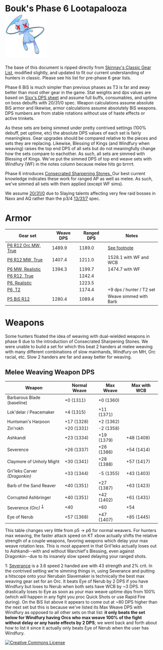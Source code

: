 # Bouk's Phase 6 Lootapalooza ![](./skinnay_rip.png)

The base of this document is ripped directly from  [Skinnay's Classic Gear List](https://gist.github.com/skinnay-dev/39f71f3cce1c64b95142f7e0e0d97bca), modified slightly, and updated to fit our current understanding of hunters in classic.  Please see his list for pre-phase 6 gear lists.

Phase 6 BiS is much simpler than previous phases as T3 is far and away better than most other gear in the game.  Stat weights and dps values are based on [Sixx's DPS sheet](https://docs.google.com/spreadsheets/d/1BIlB2P1kyV_QdD4ULQzvZvS6hK6BDouUQkyHQzCvBGI/edit#gid=333718892) and assume full buffs, consumables, and uptime on boss debuffs with 20/31/0 spec<!-- Todo link config -->. Weapon calculations assume absolute BiS armor and likewise, armor calculations assume absolutely BiS weapons.  DPS numbers are from stable rotations without use of haste effects or active trinkets. 

As these sets are being simmed under pretty contrived settings (100% debuff, pet uptime, etc) the absolute DPS values of each set is fairly meaningless.  Gear upgrades should be compared relative to the pieces and sets they are replacing.  Likewise, Blessing of Kings (and Windfury when weaving) raises the top end DPS of all sets but do not meaningfully change how the sets compare to eachother.  As such, all sets are simmed with Blessing of Kings.  We've put the simmed DPS of top end weave sets with Windfury (WF) in the notes column because melee hits go brrrrt.

Phase 6 introduces [Consecrated Sharpening Stones.
](https://classic.wowhead.com/item=23122/consecrated-sharpening-stone)  Our best current knowledge indicates these work for ranged AP as well as melee.  As such, we've simmed all sets with them applied (except WF sims).

We assume [20/31/0](https://classic.wowhead.com/talent-calc/hunter/53000200505-05251030513051) due to Slaying talents affecting very few raid bosses in Naxx and AQ rather than the p3/4 [13/31/7](https://classic.wowhead.com/talent-calc/hunter/530002003-05251030513051-32002) spec.

# Armor

| Gear set | Weave DPS | Ranged DPS | Notes |
|---|---|---|---|
| [P6 R12 Orc MW, True](https://sixtyupgrades.com/set/cu7DhXxuLdRSsQsvEtN1Z9) | 1489.9 | 1189.0 | [See footnote](#severance) |
| [P6 R12 MW, True](https://sixtyupgrades.com/set/3eyrLWdJfvxBSKiyRGV7cE) | 1407.4 | 1211.0 | 1528.1 with WF and WCB |
| [P6 MW, Realistic](https://sixtyupgrades.com/set/qyzXyWwpmv3PidFcxqnR65) | 1394.3 | 1199.7 | 1474.7 with WF |
| [P6 R12, True](https://sixtyupgrades.com/set/tpGfZE1SAThnieDcynaQHg) | | 1242.4 | |
| [P6, Realistic](https://sixtyupgrades.com/set/fJSDZNQ46z9tzPsxcGRmTV) | | 1223.5 | |
| [P6, T2](https://sixtyupgrades.com/set/6tCwbG87bHeGpaS5cfxFPq) | | 1174.4 | +9 dps / hunter / T2 set |
| [P5 BiS R12](https://sixtyupgrades.com/set/jrNhws7xF4oNJyij7sWcG4) | 1280.4 | 1089.4 | Weave simmed with Barb |

# Weapons

Some hunters floated the idea of weaving with dual-wielded weapons in phase 6 due to the introduction of Consecrated Sharpening Stones.  We were unable to build a set for which this beat 2 handers at melee weaving with many different combinations of slow mainhands, Windfury on MH, Orc racial, etc.  Slow 2 handers are far and away better for weaving.

## Melee Weaving Weapon DPS

| Weapon | Normal Weave | Max Weave | Max with WCB |
|---|---|---|---|
| Barbarous Blade (baseline) | +0 (1311) | +0 (1360) | |
| Lok'delar / Peacemaker | +4 (1315) | +11 (1371) | |
| Huntsman's Harpoon | +17 (1328) | +2 (1362) | |
| Zin'rokh | +20 (1331) | -2 (1358) | |
| Ashkandi | +23 (1334) | +19 (1379) | +48 (1408) |
| Severence | +26 (1337) | +26 (1386) | +54 (1414) |
| Claymore of Unholy Might | +30 (1341) | +28 (1388) | +57 (1417) |
| Gri'leks Carver _(Dragonkin)_ | +33 (1344) | -5 (1355) | +43 (1403) |
| Barb of the Sand Reaver | +40 (1351) | +27 (1387) | +63 (1423) |
| Corrupted Ashbringer | +40 (1351) | +42 (1402) | +61 (1431) |
| Severence _(Orc)_ <sup>[1](#severance)</sup> | +40 | +60 | +54 |
| Eye of Nerub | +57 (1368) | +47 (1407) | +85 (1445) |

This table changes very little from p5 -> p6 for normal weavers.  For hunters max weaving, the faster attack speed on KT xbow actually shifts the relative strength of a couple weapons, favoring weapons which delay your max weave rotation less.  This is most apparent in that Gril'leks actually loses out to Ashkandi--with and without Warchief's Blessing, even against Dragonkin--due to its insanely slow speed delaying your ranged shots. 

<a name="severance">1</a>: [Severance](https://classic.wowhead.com/item=22815/severance) is a 3.6 speed 2 handed axe with 43 strength and 2% crit.  In the contrived setting we're simming things in, using Severance and putting a hitscope onto your Nerubain Slavemaker is technically the best max weaving gear set for an Orc.  It beats Eye of Nerub by 2 DPS if you have Windfury but loses to Nerub when both sets have WCB by ~3 DPS.  It drastically loses to Eye as soon as your max weave uptime dips from 100% (which will happen in any fight you proc Quick Shots or use Rapid Fire during).  On the BiS list above it appears to come out at ~80 DPS higher than the next set but this is because we've listed its Max Weave DPS with Windfury as opposed to all other sets on that list: **it only beats the set below for Windfury having Orcs who max weave 100% of the fight without delay or any haste effects by 2 DPS**; we went back and forth about how to list it since it actually only beats Eye of Nerub when the user has Windfury.


<a rel="license" href="http://creativecommons.org/licenses/by-sa/4.0/"><img alt="Creative Commons License" style="border-width:0" src="https://i.creativecommons.org/l/by-sa/4.0/88x31.png" /></a>